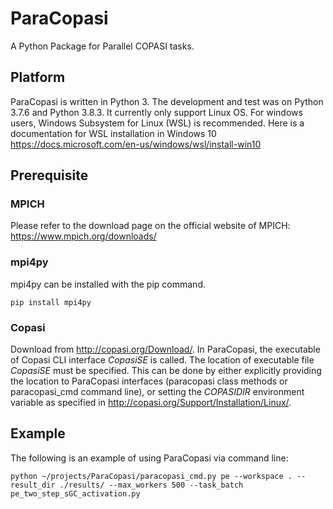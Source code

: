 # ParaCopasi
A Python Package for Parallel COPASI tasks.
## Platform
ParaCopasi is written in Python 3. The development and test was on Python 3.7.6 and Python 3.8.3. It currently only support Linux OS. For windows users, Windows Subsystem for Linux (WSL) is recommended. Here is a documentation for WSL installation in Windows 10
https://docs.microsoft.com/en-us/windows/wsl/install-win10
## Prerequisite
### MPICH
Please refer to the download page on the official website of MPICH: https://www.mpich.org/downloads/
### mpi4py
mpi4py can be installed with the pip command.
```
pip install mpi4py
```
### Copasi
Download from http://copasi.org/Download/. In ParaCopasi, the executable of Copasi CLI interface *CopasiSE* is called. The location of executable file *CopasiSE* must be specified. This can be done by either explicitly providing the location to ParaCopasi interfaces (paracopasi class methods or paracopasi_cmd command line), or setting the *COPASIDIR* environment variable as specified in http://copasi.org/Support/Installation/Linux/.
## Example
The following is an example of using ParaCopasi via command line:
```
python ~/projects/ParaCopasi/paracopasi_cmd.py pe --workspace . --result_dir ./results/ --max_workers 500 --task_batch pe_two_step_sGC_activation.py
```